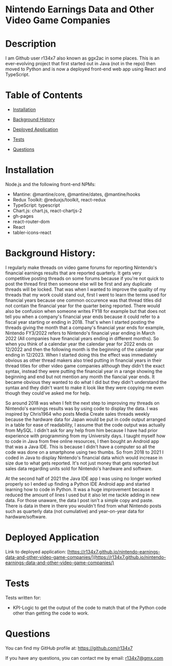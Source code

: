 # Nintendo Earnings Data and Other Video Game Companies

  # Description  

  I am Github user r134x7 also known as ggx2ac in some places. This is an ever-evolving project that first started out in Java (not in the repo) then moved to Python and is now a deployed front-end web app using React and TypeScript.

  # Table of Contents
  
  - [Installation](#installation)
  - [Background History](#background-history)
  
  - [Deployed Application](#deployed-application)
  - [Tests](#tests)
  - [Questions](#questions)

  # Installation
  
  Node.js and the following front-end NPMs:  
  - Mantine: @mantine/core, @mantine/dates, @mantine/hooks
  - Redux Toolkit: @reduxjs/toolkit, react-redux
  - TypeScript: typescript
  - Chart.js: chart.js, react-chartjs-2
  - gh-pages
  - react-router-dom
  - React
  - tabler-icons-react

# Background History:

I regularly make threads on video game forums for reporting Nintendo's financial earnings results that are reported quarterly. It gets very competitive posting threads on some forums because if you're not quick to post the thread first then someone else will be first and any duplicate threads will be locked. That was when I wanted to improve the quality of my threads that my work could stand out, first I went to learn the terms used for financial years because one common occurence was that thread titles did not contain the financial year for the quarter being reported. There would also be confusion when someone writes FY18 for example but that does not tell you when a company's financial year ends because it could refer to a fiscal year starting or ending in 2018. That's when I started posting the threads giving the month that a company's financial year ends for example, Nintendo FY3/2022 refers to Nintendo's financial year ending in March 2022 (All companies have financial years ending in different months). So when you think of a calendar year the calendar year for 2022 ends on 12/2022 and then the following month is the beginning of the calendar year ending in 12/2023. When I started doing this the effect was immediately obvious as other thread makers also tried putting in financial years in their thread titles for other video game companies although they didn't the exact syntax, instead they were putting the financial year in a range showing the beginning and end but not mention any month the fiancial year ends. It became obvious they wanted to do what I did but they didn't understand the syntax and they didn't want to make it look like they were copying me even though they could've asked me for help.

So around 2018 was when I felt the next step to improving my threads on Nintendo's earnings results was by using code to display the data. I was inspired by Chris1964 who posts Media Create sales threads weekly because the hardware data for Japan would be put in code output arranged in a table for ease of readability, I assume that the code output was actually from MySQL. I didn't ask for any help from him because I have had prior experience with programming from my University days. I taught myself how to code in Java from free online resources, I then bought an Android app that was a Java IDE. This is because I didn't have a computer so all the code was done on a smartphone using two thumbs. So from 2018 to 2021 I coded in Java to display Nintendo's financial data which would increase in size due to what gets reported. It's not just money that gets reported but sales data regarding units sold for Nintendo's hardware and software.

At the second half of 2021 the Java IDE app I was using no longer worked properly so I ended up finding a Python IDE Android app and started learning how to code in Python. It was a huge improvement because it reduced the amount of lines I used but it also let me tackle adding in new data. For those unaware, the data I post isn't a simple copy and paste. There is data in there in there you wouldn't find from what Nintendo posts such as quarterly data (not cumulative) and year-on-year data for hardware/software.

# Deployed Application

Link to deployed application: [https://r134x7.github.io/nintendo-earnings-data-and-other-video-game-companies/](https://r134x7.github.io/nintendo-earnings-data-and-other-video-game-companies/)

# Tests
  
  Tests written for:
  - KPI-Logic to get the output of the code to match that of the Python code other than getting the code to work.

# Questions
  
  You can find my GitHub profile at: https://github.com/r134x7

  If you have any questions, you can contact me by email: r134x7@gmx.com